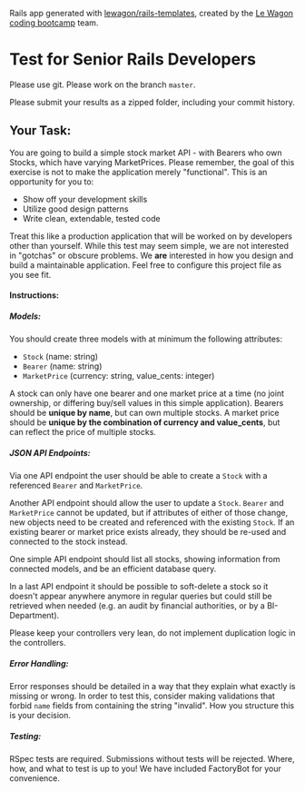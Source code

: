 Rails app generated with [lewagon/rails-templates](https://github.com/lewagon/rails-templates), created by the [Le Wagon coding bootcamp](https://www.lewagon.com) team.

Test for Senior Rails Developers
======
Please use git. Please work on the branch `master`.

Please submit your results as a zipped folder, including your commit history.

## Your Task:
You are going to build a simple stock market API - with Bearers who own Stocks, which have varying MarketPrices. Please remember, the goal of this exercise is not to make the application merely "functional". This is an opportunity for you to:

* Show off your development skills
* Utilize good design patterns
* Write clean, extendable, tested code

Treat this like a production application that will be worked on by developers other than yourself. While this test may seem simple, we are not interested in "gotchas" or obscure problems. We **are** interested in how you design and build a maintainable application.  Feel free to configure this project file as you see fit.

#### Instructions:
##### Models:
You should create three models with at minimum the following attributes:

+ `Stock` (name: string)
+ `Bearer` (name: string)
+ `MarketPrice` (currency: string, value_cents: integer)

A stock can only have one bearer and one market price at a time (no joint ownership, or differing buy/sell values in this simple application). Bearers should be **unique by name**, but can own multiple stocks. A market price should be **unique by the combination of currency and value_cents**, but can reflect the price of multiple stocks.

##### JSON API Endpoints:
Via one API endpoint the user should be able to create a `Stock` with a referenced `Bearer` and `MarketPrice`.

Another API endpoint should allow the user to update a `Stock`. `Bearer` and `MarketPrice` cannot be updated, but if attributes of either of those change, new objects need to be created and referenced with the existing `Stock`. If an existing bearer or market price exists already, they should be re-used and connected to the stock instead.

One simple API endpoint should list all stocks, showing information from connected models, and be an efficient database query.

In a last API endpoint it should be possible to soft-delete a stock so it doesn't appear anywhere anymore in regular queries but could still be retrieved when needed (e.g. an audit by financial authorities, or by a BI-Department).

Please keep your controllers very lean, do not implement duplication logic in the controllers.

##### Error Handling:
Error responses should be detailed in a way that they explain what exactly is missing or wrong. In order to test this, consider making validations that forbid `name` fields from containing the string "invalid". How you structure this is your decision.

##### Testing:
RSpec tests are required. Submissions without tests will be rejected. Where, how, and what to test is up to you! We have included FactoryBot for your convenience.